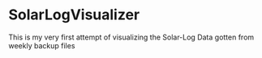 # SolarLogVisualizer
This is my very first attempt of visualizing the Solar-Log Data gotten from weekly backup files

